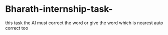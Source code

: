 # Bharath-internship-task-
this task the AI must correct the word or give the word which is nearest auto correct too
